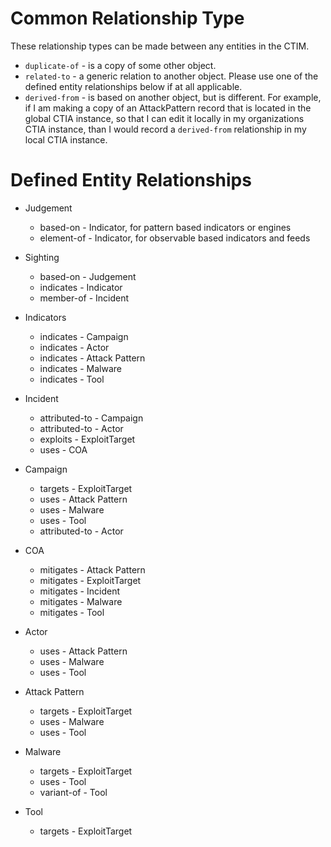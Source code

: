 # Common Relationship Type

These relationship types can be made between any entities in the CTIM.

* `duplicate-of`  - is a copy of some other object.
* `related-to` - a generic relation to another object.  Please use one
  of the defined entity relationships below if at all applicable.
* `derived-from` - is based on another object, but is different.  For
  example, if I am making a copy of an AttackPattern record that is located in
  the global CTIA instance, so that I can edit it locally in my
  organizations CTIA instance, than I would record a `derived-from`
  relationship in my local CTIA instance.

# Defined Entity Relationships

* Judgement
  * based-on - Indicator, for pattern based indicators or engines
  * element-of - Indicator, for observable based indicators and feeds

* Sighting
  * based-on - Judgement
  * indicates - Indicator
  * member-of - Incident

* Indicators
  * indicates - Campaign
  * indicates - Actor
  * indicates - Attack Pattern
  * indicates - Malware
  * indicates - Tool

* Incident
  * attributed-to - Campaign
  * attributed-to - Actor
  * exploits -  ExploitTarget
  * uses - COA

* Campaign
  * targets - ExploitTarget
  * uses - Attack Pattern
  * uses - Malware
  * uses - Tool
  * attributed-to - Actor
  
* COA
  * mitigates - Attack Pattern
  * mitigates - ExploitTarget
  * mitigates - Incident
  * mitigates - Malware
  * mitigates - Tool

* Actor
  * uses - Attack Pattern
  * uses - Malware
  * uses - Tool

* Attack Pattern
  * targets - ExploitTarget
  * uses - Malware
  * uses - Tool

* Malware
  * targets - ExploitTarget
  * uses - Tool
  * variant-of - Tool

* Tool
  * targets - ExploitTarget  
